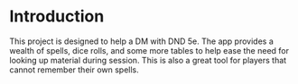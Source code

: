 # Introduction

This project is designed to help a DM with DND 5e. The app provides a wealth of spells, dice rolls, and some more tables to help ease the need for looking up material during session. This is also a great tool for players that cannot remember their own spells.
